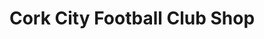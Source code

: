 ---
title: "Cork City Football Club Shop"
url: /douglas/cork-city-football-club-shop/
shop: sports
---